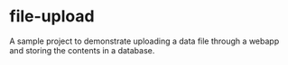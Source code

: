 # file-upload
A sample project to demonstrate uploading a data file through a webapp and storing the contents in a database.
